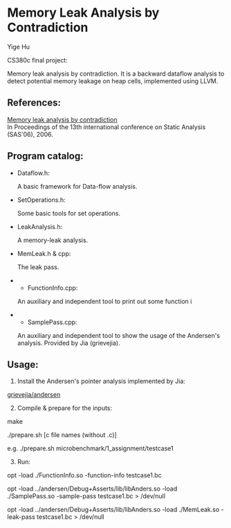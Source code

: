 Memory Leak Analysis by Contradiction
====

Yige Hu

CS380c final project:

Memory leak analysis by contradiction.
It is a backward dataflow analysis to detect potential memory leakage on heap cells, implemented using LLVM.

References:
----

[Memory leak analysis by contradiction](http://dl.acm.org/citation.cfm?id=2090908)  
In Proceedings of the 13th international conference on Static Analysis (SAS'06), 2006.


Program catalog:
----

- Dataflow.h:

  A basic framework for Data-flow analysis.

- SetOperations.h:

  Some basic tools for set operations.

- LeakAnalysis.h:

  A memory-leak analysis.

- MemLeak.h & cpp:

  The leak pass.

- * FunctionInfo.cpp:

  An auxiliary and independent tool to print out some function i

- * SamplePass.cpp:

  An auxiliary and independent tool to show the usage of the Andersen's analysis. Provided by Jia (grievejia).


Usage:
----

1. Install the Andersen's pointer analysis implemented by Jia:

  [grievejia/andersen](https://github.com/grievejia/andersen)

2. Compile & prepare for the inputs:

  make

  ./prepare.sh [c file names (without .c)]

  e.g. ./prepare.sh microbenchmark/1\_assignment/testcase1

3. Run:

  opt -load ./FunctionInfo.so -function-info testcase1.bc

  opt -load ../andersen/Debug+Asserts/lib/libAnders.so -load ./SamplePass.so -sample-pass testcase1.bc > /dev/null

  opt -load ../andersen/Debug+Asserts/lib/libAnders.so -load ./MemLeak.so -leak-pass testcase1.bc > /dev/null
